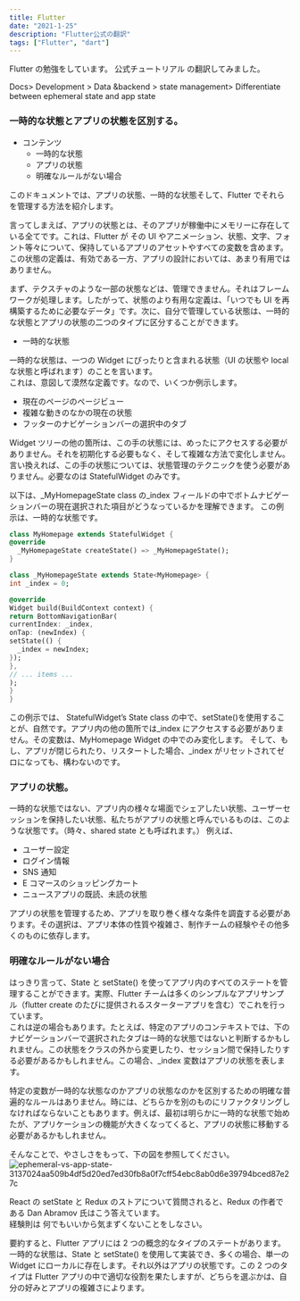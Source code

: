 ```yaml
---
title: Flutter
date: "2021-1-25"
description: "Flutter公式の翻訳"
tags: ["Flutter", "dart"]
---
```


Flutter の勉強をしています。
公式チュートリアル の翻訳してみました。

Docs> Development > Data &backend > state management> Differentiate between ephemeral state and app state

### 一時的な状態とアプリの状態を区別する。

- コンテンツ
  - 一時的な状態
  - アプリの状態
  - 明確なルールがない場合

このドキュメントでは、アプリの状態、一時的な状態そして、Flutter でそれらを管理する方法を紹介します。

言ってしまえば、アプリの状態とは、そのアプリが稼働中にメモリーに存在している全てです。これは、Flutter が その
UI やアニメーション、状態、文字、フォント等々について、保持しているアプリのアセットやすべての変数を含めます。  
この状態の定義は、有効である一方、アプリの設計においては、あまり有用ではありません。

まず、テクスチャのような一部の状態などは、管理できません。それはフレームワークが処理します。したがって、状態のより有用な定義は、「いつでも UI を再構築するために必要なデータ」です。次に、自分で管理している状態は、一時的な状態とアプリの状態の二つのタイプに区分することができます。

- 一時的な状態

一時的な状態は、一つの Widget にぴったりと含まれる状態（UI の状態や local な状態と呼ばれます）のことを言います。  
 これは、意図して漠然な定義です。なので、いくつか例示します。

- 現在のページのページビュー
- 複雑な動きのなかの現在の状態
- フッターのナビゲーションバーの選択中のタブ

Widget ツリーの他の箇所は、この手の状態には、めったにアクセスする必要がありません。それを初期化する必要もなく、そして複雑な方法で変化しません。
言い換えれば、この手の状態については、状態管理のテクニックを使う必要がありません。必要なのは StatefulWidget のみです。

以下は、\_MyHomepageState class の\_index フィールドの中でボトムナビゲーションバーの現在選択された項目がどうなっているかを理解できます。
この例示は、一時的な状態です。

```dart
class MyHomepage extends StatefulWidget {
@override
  _MyHomepageState createState() => _MyHomepageState();
}

class _MyHomepageState extends State<MyHomepage> {
int _index = 0;

@override
Widget build(BuildContext context) {
return BottomNavigationBar(
currentIndex: _index,
onTap: (newIndex) {
setState(() {
  _index = newIndex;
});
},
// ... items ...
);
}
}
```

この例示では、 StatefulWidget’s State class の中で、setState()を使用することが、自然です。アプリ内の他の箇所では\_index にアクセスする必要がありません。その変数は、MyHomepage Widget の中でのみ変化します。 そして、もし、アプリが閉じられたり、リスタートした場合、\_index がリセットされてゼロになっても、構わないのです。

### アプリの状態。

一時的な状態ではない、アプリ内の様々な場面でシェアしたい状態、ユーザーセッションを保持したい状態、私たちがアプリの状態と呼んでいるものは、このような状態です。（時々、shared state とも呼ばれます。）
例えば、

- ユーザー設定
- ログイン情報
- SNS 通知
- E コマースのショッピングカート
- ニュースアプリの既読、未読の状態

アプリの状態を管理するため、アプリを取り巻く様々な条件を調査する必要があります。その選択は、アプリ本体の性質や複雑さ、制作チームの経験やその他多くのものに依存します。

### 明確なルールがない場合

はっきり言って、State と setState() を使ってアプリ内のすべてのステートを管理することができます。実際、Flutter チームは多くのシンプルなアプリサンプル（flutter create のたびに提供されるスターターアプリを含む）でこれを行っています。  
これは逆の場合もあります。たとえば、特定のアプリのコンテキストでは、下のナビゲーションバーで選択されたタブは一時的な状態ではないと判断するかもしれません。この状態をクラスの外から変更したり、セッション間で保持したりする必要があるかもしれません。この場合、\_index 変数はアプリの状態を表します。

特定の変数が一時的な状態なのかアプリの状態なのかを区別するための明確な普遍的なルールはありません。時には、どちらかを別のものにリファクタリングしなければならないこともあります。例えば、最初は明らかに一時的な状態で始めたが、アプリケーションの機能が大きくなってくると、アプリの状態に移動する必要があるかもしれません。

そんなことで、やさしさをもって、下の図を参照してください。
![ephemeral-vs-app-state-3137024aa509b4df5d20ed7ed30fb8a0f7cff54ebc8ab0d6e39794bced87e27c](https://user-images.githubusercontent.com/50585862/105812237-21937100-5ff1-11eb-8bb8-2329caeadf2b.png)

React の setState と Redux のストアについて質問されると、Redux の作者である Dan Abramov 氏はこう答えています。  
経験則は 何でもいいから気まずくないことをしなさい。

要約すると、Flutter アプリには 2 つの概念的なタイプのステートがあります。一時的な状態は、State と setState() を使用して実装でき、多くの場合、単一の Widget にローカルに存在します。それ以外はアプリの状態です。この 2 つのタイプは Flutter アプリの中で適切な役割を果たしますが、どちらを選ぶかは、自分の好みとアプリの複雑さによります。
